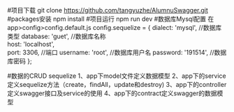 #项目下载 git clone https://github.com/tangyuzhe/AlumnuSwagger.git
#packages安装  npm install
#项目运行 npm run dev
#数据库Mysql配置 在app>config>config.default.js
  config.sequelize = {
    dialect: 'mysql', //数据库类型
    database: 'guet', //数据库名称  
    host: 'localhost',  
    port: 3306, //端口
    username: 'root', //数据库用户名
    password: '191514', //数据库密码
  };

#数据的CRUD sequelize
1、app下model文件定义数据模型
2、app下的service定义sequelize方法（create，findAll，update和destroy)
3、app下的controller定义swagger接口及service的使用
4、app下的contract定义swagger的数据模型

